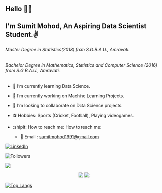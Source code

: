 <h2>Hello 🙋‍♂️</h2>
<h2>I'm <b>Sumit Mohod</b>, An Aspiring Data Scientist Student.✌️</h2>
<h6>Master Degree in Statistics(2018) from S.G.B.A.U., Amravati.</h6>
<h6>Bachelor Degree in  Mathematics, Statistics and Computer Science (2016) from S.G.B.A.U., Amravati.</h6>

- 💖 I’m currently learning Data Science.
- 🌈  I’m currently working on Machine Learning Projects.
- 👯 I’m looking to collaborate on Data Science projects.
- ⚽️ Hobbies: Sports (Cricket, Football), Playing videogames.
- :shipit: How to reach me: How to reach me:

   * 📍 Email : sumitmohod1991@gmail.com           
    
<a href="https://www.linkedin.com/in/sumit-mohod-25b248148"><img src="https://img.shields.io/badge/LinkedIn--_.svg?style=social&logo=linkedin" alt="LinkedIn"></a> 

![Followers](https://badges.fw-web.space/github/followers/sumit0072?style=flat-square&logo=github)
 
![](https://estruyf-github.azurewebsites.net/api/VisitorHit?user=sumit0072&repo=github-visitors-badge&countColorcountColor&countColor=%237B1E7A)

<p align="center">
  <img src ="https://github-readme-stats.vercel.app/api?username=sumit0072&show_icons=true&theme=onedark&count_private=true">
  <img src = "https://github-readme-streak-stats.herokuapp.com?user=sumit0072&theme=onedark&hide_border=true">
</p>  

[![Top Langs](https://github-readme-stats.vercel.app/api/top-langs/?username=sumit0072)](https://github.com/anuraghazra/github-readme-stats)
